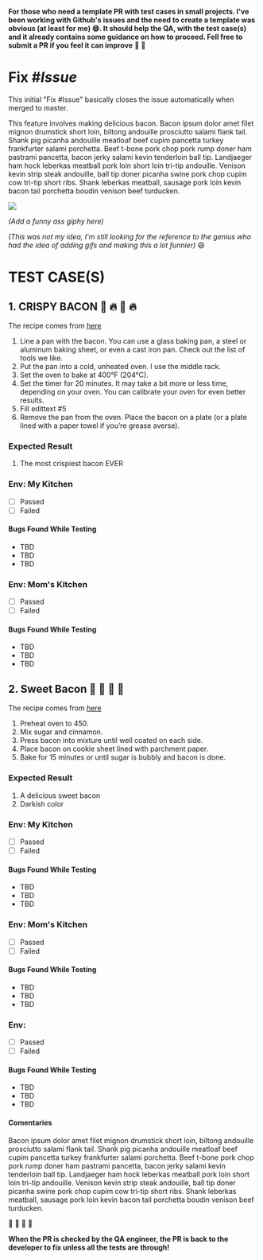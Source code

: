 **For those who need a template PR with test cases in small projects. I've been working with Github's issues and the need to create a template was obvious (at least for me) :smile:. It should help the QA, with the test case(s) and it already contains some guidance on how to proceed. Fell free to submit a PR if you feel it can improve** :rocket: :rocket:

# Fix #*Issue*

This initial "Fix #Issue" basically closes the issue automatically when merged to master.

This feature involves making delicious bacon. Bacon ipsum dolor amet filet mignon drumstick short loin, biltong andouille prosciutto salami flank tail. Shank pig picanha andouille meatloaf beef cupim pancetta turkey frankfurter salami porchetta. Beef t-bone pork chop pork rump doner ham pastrami pancetta, bacon jerky salami kevin tenderloin ball tip. Landjaeger ham hock leberkas meatball pork loin short loin tri-tip andouille. Venison kevin strip steak andouille, ball tip doner picanha swine pork chop cupim cow tri-tip short ribs. Shank leberkas meatball, sausage pork loin kevin bacon tail porchetta boudin venison beef turducken.


![](https://media.giphy.com/media/zH4urwH0ODnoI/giphy.gif)

*(Add a funny ass giphy here)*

*(This was not my idea, I'm still looking for the reference to the genius who had the idea of adding gifs and making this a lot funnier)*
:smile:

# TEST CASE(S)

## 1. CRISPY BACON :pig: :fire: :pig: :fire:
The recipe comes from [here](http://baconmethod.com/)

1. Line a pan with the bacon. You can use a glass baking pan, a steel or aluminum baking sheet, or even a cast iron pan. Check out the list of tools we like.
2. Put the pan into a cold, unheated oven. I use the middle rack. 
3. Set the oven to bake at 400°F (204°C).
4. Set the timer for 20 minutes. It may take a bit more or less time, depending on your oven. You can calibrate your oven for even better results.
5. Fill edittext #5 
6. Remove the pan from the oven. Place the bacon on a plate (or a plate lined with a paper towel if you’re grease averse).

### Expected Result
1. The most crispiest bacon EVER

### Env: My Kitchen
- [ ] Passed
- [ ] Failed

#### Bugs Found While Testing

- TBD
- TBD
- TBD

### Env: Mom's Kitchen
- [ ] Passed
- [ ] Failed

#### Bugs Found While Testing

- TBD
- TBD
- TBD


## 2. Sweet Bacon :pig: :candy: :pig: :candy:
The recipe comes from [here](http://www.food.com/recipe/sweet-bacon-stuffed-squash-351804)

1. Preheat oven to 450. 
2. Mix sugar and cinnamon.
3. Press bacon into mixture until well coated on each side.
4. Place bacon on cookie sheet lined with parchment paper.
5. Bake for 15 minutes or until sugar is bubbly and bacon is done.

### Expected Result
1. A delicious sweet bacon
2. Darkish color

### Env: My Kitchen
- [ ] Passed
- [ ] Failed

#### Bugs Found While Testing

- TBD
- TBD
- TBD

### Env: Mom's Kitchen
- [ ] Passed
- [ ] Failed

#### Bugs Found While Testing

- TBD
- TBD
- TBD

### Env: 
- [ ] Passed
- [ ] Failed

#### Bugs Found While Testing

- TBD
- TBD
- TBD

#### Comentaries

Bacon ipsum dolor amet filet mignon drumstick short loin, biltong andouille prosciutto salami flank tail. Shank pig picanha andouille meatloaf beef cupim pancetta turkey frankfurter salami porchetta. Beef t-bone pork chop pork rump doner ham pastrami pancetta, bacon jerky salami kevin tenderloin ball tip. Landjaeger ham hock leberkas meatball pork loin short loin tri-tip andouille. Venison kevin strip steak andouille, ball tip doner picanha swine pork chop cupim cow tri-tip short ribs. Shank leberkas meatball, sausage pork loin kevin bacon tail porchetta boudin venison beef turducken.

:pig: :pig: :pig: :pig:

**When the PR is checked by the QA engineer, the PR is back to the developer to fix unless all the tests are through!**
